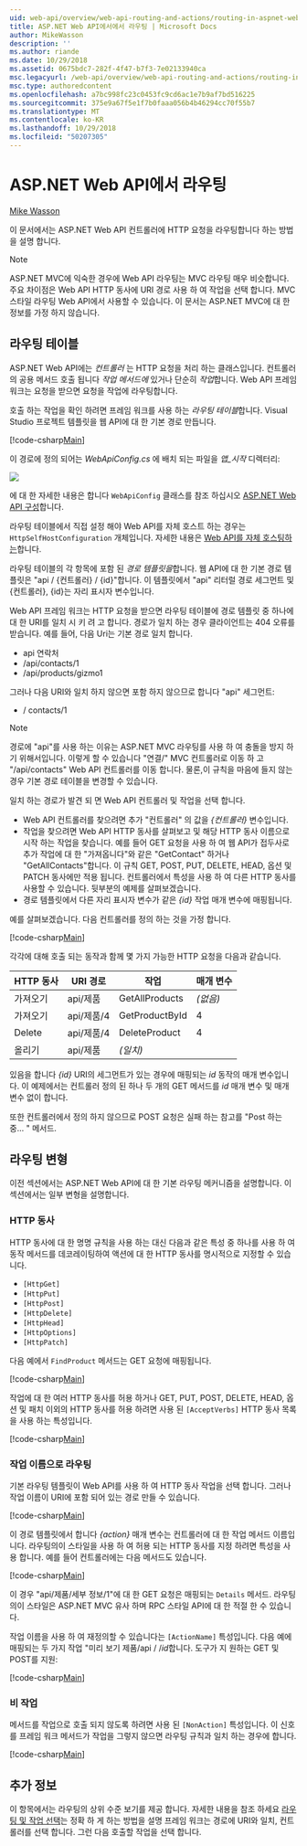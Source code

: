 ```yaml
---
uid: web-api/overview/web-api-routing-and-actions/routing-in-aspnet-web-api
title: ASP.NET Web API에서에서 라우팅 | Microsoft Docs
author: MikeWasson
description: ''
ms.author: riande
ms.date: 10/29/2018
ms.assetid: 0675bdc7-282f-4f47-b7f3-7e02133940ca
msc.legacyurl: /web-api/overview/web-api-routing-and-actions/routing-in-aspnet-web-api
msc.type: authoredcontent
ms.openlocfilehash: a7bc998fc23c0453fc9cd6ac1e7b9af7bd516225
ms.sourcegitcommit: 375e9a67f5e1f7b0faaa056b4b46294cc70f55b7
ms.translationtype: MT
ms.contentlocale: ko-KR
ms.lasthandoff: 10/29/2018
ms.locfileid: "50207305"
---
```

<a name="routing-in-aspnet-web-api"></a>ASP.NET Web API에서 라우팅
====================
[Mike Wasson](https://github.com/MikeWasson)

이 문서에서는 ASP.NET Web API 컨트롤러에 HTTP 요청을 라우팅합니다 하는 방법을 설명 합니다.

> [!NOTE]
> ASP.NET MVC에 익숙한 경우에 Web API 라우팅는 MVC 라우팅 매우 비슷합니다. 주요 차이점은 Web API HTTP 동사에 URI 경로 사용 하 여 작업을 선택 합니다. MVC 스타일 라우팅 Web API에서 사용할 수 있습니다. 이 문서는 ASP.NET MVC에 대 한 정보를 가정 하지 않습니다.

## <a name="routing-tables"></a>라우팅 테이블

ASP.NET Web API에는 *컨트롤러* 는 HTTP 요청을 처리 하는 클래스입니다. 컨트롤러의 공용 메서드 호출 됩니다 *작업 메서드에* 있거나 단순히 *작업*합니다. Web API 프레임 워크는 요청을 받으면 요청을 작업에 라우팅합니다.

호출 하는 작업을 확인 하려면 프레임 워크를 사용 하는 *라우팅 테이블*합니다. Visual Studio 프로젝트 템플릿을 웹 API에 대 한 기본 경로 만듭니다.

[!code-csharp[Main](routing-in-aspnet-web-api/samples/sample1.cs)]

이 경로에 정의 되어는 *WebApiConfig.cs* 에 배치 되는 파일을 *앱\_시작* 디렉터리:

![](routing-in-aspnet-web-api/_static/image1.png)

에 대 한 자세한 내용은 합니다 `WebApiConfig` 클래스를 참조 하십시오 [ASP.NET Web API 구성](../advanced/configuring-aspnet-web-api.md)합니다.

라우팅 테이블에서 직접 설정 해야 Web API를 자체 호스트 하는 경우는 `HttpSelfHostConfiguration` 개체입니다. 자세한 내용은 [Web API를 자체 호스팅하는](../older-versions/self-host-a-web-api.md)합니다.

라우팅 테이블의 각 항목에 포함 된 *경로 템플릿을*합니다. 웹 API에 대 한 기본 경로 템플릿은 &quot;api / {컨트롤러} / {id}&quot;합니다. 이 템플릿에서 &quot;api&quot; 리터럴 경로 세그먼트 및 {컨트롤러}, {id}는 자리 표시자 변수입니다.

Web API 프레임 워크는 HTTP 요청을 받으면 라우팅 테이블에 경로 템플릿 중 하나에 대 한 URI를 일치 시 키 려 고 합니다. 경로가 일치 하는 경우 클라이언트는 404 오류를 받습니다. 예를 들어, 다음 Uri는 기본 경로 일치 합니다.

- api 연락처
- /api/contacts/1
- /api/products/gizmo1

그러나 다음 URI와 일치 하지 않으면 포함 하지 않으므로 합니다 &quot;api&quot; 세그먼트:

- / contacts/1

> [!NOTE]
> 경로에 "api"를 사용 하는 이유는 ASP.NET MVC 라우팅를 사용 하 여 충돌을 방지 하기 위해서입니다. 이렇게 할 수 있습니다 &quot;연결/&quot; MVC 컨트롤러로 이동 하 고 &quot;/api/contacts&quot; Web API 컨트롤러를 이동 합니다. 물론,이 규칙을 마음에 들지 않는 경우 기본 경로 테이블을 변경할 수 있습니다.

일치 하는 경로가 발견 되 면 Web API 컨트롤러 및 작업을 선택 합니다.

- Web API 컨트롤러를 찾으려면 추가 &quot;컨트롤러&quot; 의 값을 *{컨트롤러}* 변수입니다.
- 작업을 찾으려면 Web API HTTP 동사를 살펴보고 및 해당 HTTP 동사 이름으로 시작 하는 작업을 찾습니다. 예를 들어 GET 요청을 사용 하 여 웹 API가 접두사로 추가 작업에 대 한 &quot;가져옵니다&quot;와 같은 &quot;GetContact&quot; 하거나 &quot;GetAllContacts&quot;합니다. 이 규칙 GET, POST, PUT, DELETE, HEAD, 옵션 및 PATCH 동사에만 적용 됩니다. 컨트롤러에서 특성을 사용 하 여 다른 HTTP 동사를 사용할 수 있습니다. 뒷부분의 예제를 살펴보겠습니다.
- 경로 템플릿에서 다른 자리 표시자 변수가 같은 *{id}* 작업 매개 변수에 매핑됩니다.

예를 살펴보겠습니다. 다음 컨트롤러를 정의 하는 것을 가정 합니다.

[!code-csharp[Main](routing-in-aspnet-web-api/samples/sample2.cs)]

각각에 대해 호출 되는 동작과 함께 몇 가지 가능한 HTTP 요청을 다음과 같습니다.

| HTTP 동사 | URI 경로 | 작업 | 매개 변수 |
| --- | --- | --- | --- |
| 가져오기 | api/제품 | GetAllProducts | *(없음)* |
| 가져오기 | api/제품/4 | GetProductById | 4 |
| Delete | api/제품/4 | DeleteProduct | 4 |
| 올리기 | api/제품 | *(일치)* |  |

있음을 합니다 *{id}* URI의 세그먼트가 있는 경우에 매핑되는 *id* 동작의 매개 변수입니다. 이 예제에서는 컨트롤러 정의 된 하나 두 개의 GET 메서드를 *id* 매개 변수 및 매개 변수 없이 합니다.

또한 컨트롤러에서 정의 하지 않으므로 POST 요청은 실패 하는 참고를 &quot;Post 하는 중... &quot; 메서드.

## <a name="routing-variations"></a>라우팅 변형

이전 섹션에서는 ASP.NET Web API에 대 한 기본 라우팅 메커니즘을 설명합니다. 이 섹션에서는 일부 변형을 설명합니다.

### <a name="http-verbs"></a>HTTP 동사

HTTP 동사에 대 한 명명 규칙을 사용 하는 대신 다음과 같은 특성 중 하나를 사용 하 여 동작 메서드를 데코레이팅하여 액션에 대 한 HTTP 동사를 명시적으로 지정할 수 있습니다.

- `[HttpGet]`
- `[HttpPut]`
- `[HttpPost]`
- `[HttpDelete]`
- `[HttpHead]`
- `[HttpOptions]`
- `[HttpPatch]`

다음 예에서 `FindProduct` 메서드는 GET 요청에 매핑됩니다.

[!code-csharp[Main](routing-in-aspnet-web-api/samples/sample3.cs)]

작업에 대 한 여러 HTTP 동사를 허용 하거나 GET, PUT, POST, DELETE, HEAD, 옵션 및 패치 이외의 HTTP 동사를 허용 하려면 사용 된 `[AcceptVerbs]` HTTP 동사 목록을 사용 하는 특성입니다.

[!code-csharp[Main](routing-in-aspnet-web-api/samples/sample4.cs)]

<a id="routing_by_action_name"></a>
### <a name="routing-by-action-name"></a>작업 이름으로 라우팅

기본 라우팅 템플릿이 Web API를 사용 하 여 HTTP 동사 작업을 선택 합니다. 그러나 작업 이름이 URI에 포함 되어 있는 경로 만들 수 있습니다.

[!code-csharp[Main](routing-in-aspnet-web-api/samples/sample5.cs)]

이 경로 템플릿에서 합니다 *{action}* 매개 변수는 컨트롤러에 대 한 작업 메서드 이름입니다. 라우팅의이 스타일을 사용 하 여 허용 되는 HTTP 동사를 지정 하려면 특성을 사용 합니다. 예를 들어 컨트롤러에는 다음 메서드도 있습니다.

[!code-csharp[Main](routing-in-aspnet-web-api/samples/sample6.cs)]

이 경우 "api/제품/세부 정보/1"에 대 한 GET 요청은 매핑되는 `Details` 메서드. 라우팅의이 스타일은 ASP.NET MVC 유사 하며 RPC 스타일 API에 대 한 적절 한 수 있습니다.

작업 이름을 사용 하 여 재정의할 수 있습니다는 `[ActionName]` 특성입니다. 다음 예에 매핑되는 두 가지 작업 &quot;미리 보기 제품/api / /*id*합니다. 도구가 지 원하는 GET 및 POST를 지원:

[!code-csharp[Main](routing-in-aspnet-web-api/samples/sample7.cs)]

### <a name="non-actions"></a>비 작업

메서드를 작업으로 호출 되지 않도록 하려면 사용 된 `[NonAction]` 특성입니다. 이 신호를 프레임 워크 메서드가 작업을 그렇지 않으면 라우팅 규칙과 일치 하는 경우에 합니다.

[!code-csharp[Main](routing-in-aspnet-web-api/samples/sample8.cs)]

## <a name="further-reading"></a>추가 정보

이 항목에서는 라우팅의 상위 수준 보기를 제공 합니다. 자세한 내용을 참조 하세요 [라우팅 및 작업 선택](routing-and-action-selection.md)는 정확 하 게 하는 방법을 설명 프레임 워크는 경로에 URI와 일치, 컨트롤러를 선택 합니다. 그런 다음 호출할 작업을 선택 합니다.
